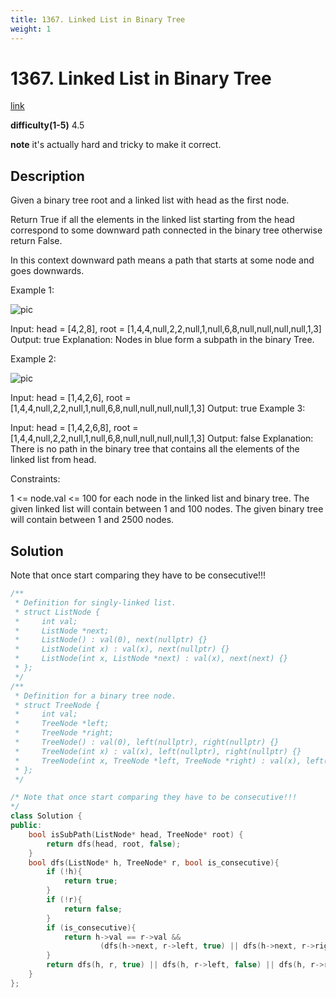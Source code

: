 ```yaml
---
title: 1367. Linked List in Binary Tree
weight: 1
---
```

# 1367. Linked List in Binary Tree
[link](https://leetcode.com/problems/linked-list-in-binary-tree/)

**difficulty(1-5)**
4.5

**note**
it's actually hard and tricky to make it correct.

## Description
Given a binary tree root and a linked list with head as the first node. 

Return True if all the elements in the linked list starting from the head correspond to some downward path connected in the binary tree otherwise return False.

In this context downward path means a path that starts at some node and goes downwards.

 

Example 1:

![pic](https://assets.leetcode.com/uploads/2020/02/12/sample_1_1720.png)

Input: head = [4,2,8], root = [1,4,4,null,2,2,null,1,null,6,8,null,null,null,null,1,3]
Output: true
Explanation: Nodes in blue form a subpath in the binary Tree. 


Example 2:

![pic](https://assets.leetcode.com/uploads/2020/02/12/sample_2_1720.png)

Input: head = [1,4,2,6], root = [1,4,4,null,2,2,null,1,null,6,8,null,null,null,null,1,3]
Output: true
Example 3:

Input: head = [1,4,2,6,8], root = [1,4,4,null,2,2,null,1,null,6,8,null,null,null,null,1,3]
Output: false
Explanation: There is no path in the binary tree that contains all the elements of the linked list from head.
 

Constraints:

1 <= node.val <= 100 for each node in the linked list and binary tree.
The given linked list will contain between 1 and 100 nodes.
The given binary tree will contain between 1 and 2500 nodes.

## Solution

Note that once start comparing they have to be consecutive!!!

```c++
/**
 * Definition for singly-linked list.
 * struct ListNode {
 *     int val;
 *     ListNode *next;
 *     ListNode() : val(0), next(nullptr) {}
 *     ListNode(int x) : val(x), next(nullptr) {}
 *     ListNode(int x, ListNode *next) : val(x), next(next) {}
 * };
 */
/**
 * Definition for a binary tree node.
 * struct TreeNode {
 *     int val;
 *     TreeNode *left;
 *     TreeNode *right;
 *     TreeNode() : val(0), left(nullptr), right(nullptr) {}
 *     TreeNode(int x) : val(x), left(nullptr), right(nullptr) {}
 *     TreeNode(int x, TreeNode *left, TreeNode *right) : val(x), left(left), right(right) {}
 * };
 */

/* Note that once start comparing they have to be consecutive!!!
*/
class Solution {
public:
    bool isSubPath(ListNode* head, TreeNode* root) {
        return dfs(head, root, false);
    }
    bool dfs(ListNode* h, TreeNode* r, bool is_consecutive){
        if (!h){
            return true;
        }
        if (!r){
            return false;
        }
        if (is_consecutive){
            return h->val == r->val && 
                    (dfs(h->next, r->left, true) || dfs(h->next, r->right, true));
        }
        return dfs(h, r, true) || dfs(h, r->left, false) || dfs(h, r->right, false);
    }
};
```